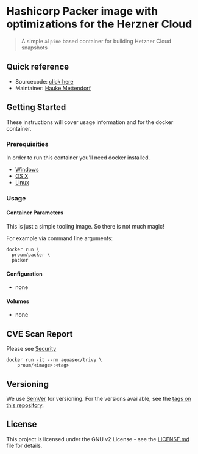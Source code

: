 # Hashicorp Packer image with optimizations for the Herzner Cloud

> A simple ```alpine``` based container for building Hetzner Cloud snapshots

## Quick reference

* Sourcecode:
  [click here](https://gitlab.com/proum-public/docker/packer)
* Maintainer: [Hauke Mettendorf](https://mettendorf.it/)

## Getting Started

These instructions will cover usage information and for the docker container.

### Prerequisities

In order to run this container you'll need docker installed.

* [Windows](https://docs.docker.com/windows/started)
* [OS X](https://docs.docker.com/mac/started/)
* [Linux](https://docs.docker.com/linux/started/)

### Usage

#### Container Parameters

This is just a simple tooling image. So there is not much magic!

For example via command line arguments:

```shell script
docker run \
  proum/packer \
  packer
```

#### Configuration

* none

#### Volumes

* none

## CVE Scan Report

Please see [Security](https://github.com/proum-public/packer/security/code-scanning)

```
docker run -it --rm aquasec/trivy \
    proum/<image>:<tag>
```

## Versioning

We use [SemVer](http://semver.org/) for versioning. For the versions available,
see the [tags on this repository](https://github.com/your/repository/tags).

## License

This project is licensed under the GNU v2 License -
see the [LICENSE.md](LICENSE.md) file for details.